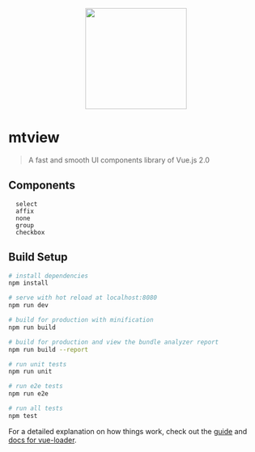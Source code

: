 
<p align="center">
  <a href="http://mtview.mytijian.cn">
      <img width="200" src="https://mytijian-img.oss-cn-hangzhou.aliyuncs.com/official-web/mtview.png">
  </a>
</p>

# mtview

> A fast and smooth UI components library of Vue.js 2.0

## Components
```
  select
  affix
  none
  group
  checkbox
```

## Build Setup

``` bash
# install dependencies
npm install

# serve with hot reload at localhost:8080
npm run dev

# build for production with minification
npm run build

# build for production and view the bundle analyzer report
npm run build --report

# run unit tests
npm run unit

# run e2e tests
npm run e2e

# run all tests
npm test
```

For a detailed explanation on how things work, check out the [guide](http://vuejs-templates.github.io/webpack/) and [docs for vue-loader](http://vuejs.github.io/vue-loader).
